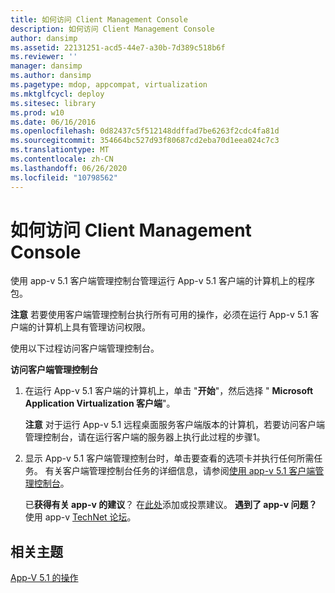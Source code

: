 ```yaml
---
title: 如何访问 Client Management Console
description: 如何访问 Client Management Console
author: dansimp
ms.assetid: 22131251-acd5-44e7-a30b-7d389c518b6f
ms.reviewer: ''
manager: dansimp
ms.author: dansimp
ms.pagetype: mdop, appcompat, virtualization
ms.mktglfcycl: deploy
ms.sitesec: library
ms.prod: w10
ms.date: 06/16/2016
ms.openlocfilehash: 0d82437c5f512148ddffad7be6263f2cdc4fa81d
ms.sourcegitcommit: 354664bc527d93f80687cd2eba70d1eea024c7c3
ms.translationtype: MT
ms.contentlocale: zh-CN
ms.lasthandoff: 06/26/2020
ms.locfileid: "10798562"
---
```

# 如何访问 Client Management Console


使用 app-v 5.1 客户端管理控制台管理运行 App-v 5.1 客户端的计算机上的程序包。

**注意** 若要使用客户端管理控制台执行所有可用的操作，必须在运行 App-v 5.1 客户端的计算机上具有管理访问权限。

 

使用以下过程访问客户端管理控制台。

**访问客户端管理控制台**

1.  在运行 App-v 5.1 客户端的计算机上，单击 "**开始**"，然后选择 " **Microsoft Application Virtualization 客户端**"。

    **注意** 对于运行 App-v 5.1 远程桌面服务客户端版本的计算机，若要访问客户端管理控制台，请在运行客户端的服务器上执行此过程的步骤1。

     

2.  显示 App-v 5.1 客户端管理控制台时，单击要查看的选项卡并执行任何所需任务。 有关客户端管理控制台任务的详细信息，请参阅[使用 app-v 5.1 客户端管理控制台](using-the-app-v-51-client-management-console.md)。

    已**获得有关 app-v 的建议**？ 在[此处](http://appv.uservoice.com/forums/280448-microsoft-application-virtualization)添加或投票建议。 **遇到了 app-v 问题？** 使用 app-v [TechNet 论坛](https://social.technet.microsoft.com/Forums/home?forum=mdopappv)。

## 相关主题


[App-V 5.1 的操作](operations-for-app-v-51.md)

 

 






